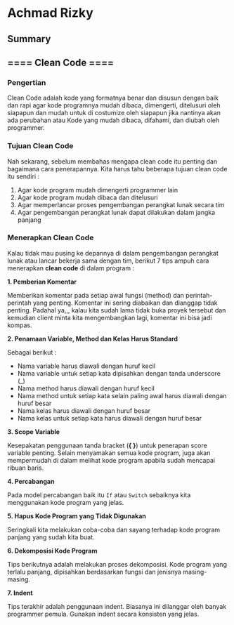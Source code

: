 # Achmad Rizky

## Summary

## ==== Clean Code ====

### **Pengertian**

Clean Code adalah kode yang formatnya benar dan disusun dengan baik dan rapi agar kode programnya mudah dibaca, dimengerti, ditelusuri oleh siapapun dan mudah untuk di costumize oleh siapapun jika nantinya akan ada perubahan atau Kode yang mudah dibaca, difahami, dan diubah oleh programmer.

### **Tujuan Clean Code**

Nah sekarang, sebelum membahas mengapa clean code itu penting dan bagaimana cara penerapannya. Kita harus tahu beberapa tujuan clean code itu sendiri :

1.  Agar kode program mudah dimengerti programmer lain
2.  Agar kode program mudah dibaca dan ditelusuri
3.  Agar memperlancar proses pengembangan perangkat lunak secara tim
4.  Agar pengembangan perangkat lunak dapat dilakukan dalam jangka panjang

### **Menerapkan Clean Code**

Kalau tidak mau pusing ke depannya di dalam pengembangan perangkat lunak atau lancar bekerja sama dengan tim, berikut 7 tips ampuh cara menerapkan **clean code** di dalam program :

**1. Pemberian Komentar**

Memberikan komentar pada setiap awal fungsi (method) dan perintah-perintah yang penting. Komentar ini sering diabaikan dan dianggap tidak penting. Padahal ya,,, kalau kita sudah lama tidak buka proyek tersebut dan kemudian client minta kita mengembangkan lagi, komentar ini bisa jadi kompas.

**2. Penamaan Variable, Method dan Kelas Harus Standard**

Sebagai berikut :

- Nama variable harus diawali dengan huruf kecil
- Nama variable untuk setiap kata dipisahkan dengan tanda underscore (\_)
- Nama method harus diawali dengan huruf kecil
- Nama method untuk setiap kata selain paling awal harus diawali dengan huruf besar
- Nama kelas harus diawali dengan huruf besar
- Nama kelas untuk setiap kata harus diawali dengan huruf besar

**3. Scope Variable**

Kesepakatan penggunaan tanda bracket (**{ }**) untuk penerapan score variable penting. Selain menyamakan semua kode program, juga akan mempermudah di dalam melihat kode program apabila sudah mencapai ribuan baris.

**4. Percabangan**

Pada model percabangan baik itu `If` atau `Switch` sebaiknya kita menggunakan kode program yang jelas.

**5. Hapus Kode Program yang Tidak Digunakan**

Seringkali kita melakukan coba-coba dan sayang terhadap kode program panjang yang sudah kita buat.

**6. Dekomposisi Kode Program**

Tips berikutnya adalah melakukan proses dekomposisi. Kode program yang terlalu panjang, dipisahkan berdasarkan fungsi dan jenisnya masing-masing.

**7. Indent**

Tips terakhir adalah penggunaan indent. Biasanya ini dilanggar oleh banyak programmer pemula. Gunakan indent secara konsisten yang jelas.
